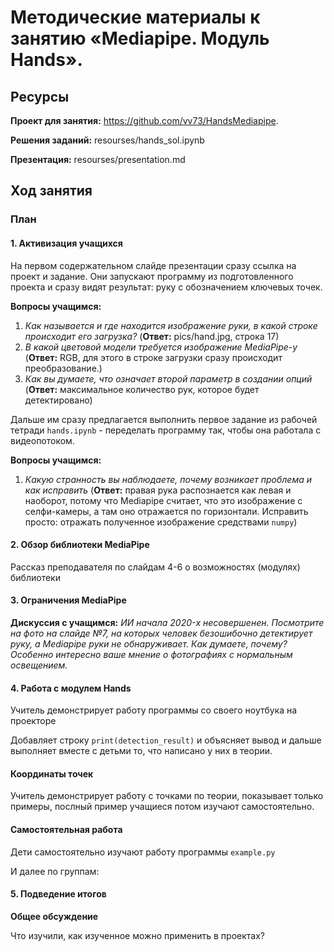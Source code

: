 # Методические материалы к занятию «Mediapipe. Модуль Hands».
## Ресурсы

**Проект для занятия:**  https://github.com/vv73/HandsMediapipe.

**Решения заданий:** resourses/hands_sol.ipynb 

**Презентация:**  resourses/presentation.md

## Ход занятия
### План
#### 1. Активизация учащихся

На первом содержательном слайде презентации сразу ссылка на проект и задание. Они запускают программу из подготовленного проекта и сразу видят результат: руку с обозначением ключевых точек. 

**Вопросы учащимся:** 

1. *Как называется и где находится изображение руки, в какой строке происходит его загрузка?* (**Ответ:** pics/hand.jpg, строка 17)
2. *В какой цветовой модели требуется изображение MediaPipe-у* (**Ответ:** RGB, для этого в строке загрузки сразу происходит преобразование.)
3. *Как вы думаете, что означает второй параметр в создании опций* (**Ответ:** максимальное количество рук, которое будет детектировано)

Дальше им сразу предлагается выполнить первое задание из рабочей тетради `hands.ipynb` - переделать программу так, чтобы она работала с видеопотоком. 

**Вопросы учащимся:** 

1. *Какую странность вы наблюдаете, почему возникает проблема и как исправить* (**Ответ:** правая рука распознается как левая и наоборот, потому что Mediapipe считает, что это изображение с селфи-камеры, а там оно отражается по горизонтали. Исправить просто: отражать полученное изображение средствами `numpy`)

#### 2. Обзор библиотеки MediaPipe

Рассказ преподавателя по слайдам 4-6 о возможностях (модулях) библиотеки

#### 3. Ограничения MediaPipe

**Дискуссия с учащимся:** *ИИ начала 2020-x несовершенен. Посмотрите на фото на слайде №7, на которых человек безошибочно детектирует руку, а Mediapipe руки не обнаруживает. Как думаете, почему? Особенно интересно ваше мнение о фотографиях с нормальным освещением.*

#### 4. Работа с модулем Hands

Учитель демонстрирует работу программы со своего ноутбука на проекторе

Добавляет строку `print(detection_result)` и объясняет вывод и дальше выполняет вместе с детьми то, что написано у них в теории.

#### Координаты точек

Учитель демонстрирует работу с точками по теории, показывает только примеры, послный пример учащиеся потом изучают самостоятельно.

#### Самостоятельная работа

Дети самостоятельно изучают работу программы `example.py`

И далее по группам: 



#### 5. Подведение итогов

**Общее обсуждение**

Что изучили, как изученное можно применить в проектах?
